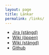 ```yaml
---
layout: page
title: Länkar
permalink: /links/
---
```




<ul class="list-unstyled">
<li><a href="https://gubdigit.atlassian.net/secure/Dashboard.jspa">Jira (stängd)</a></li>
<li><a href="http://digit.ub.gu.se/wiki/index.php/DigIT">Wiki (öppen)</a></li>
<li><a href="http://digit.ub.gu.se/devdoc/index.php/Special:Inloggning">Wiki (stängd)</a></li>
<li><a href="https://github.com/ub-digit">Github</a></li>

</ul>
